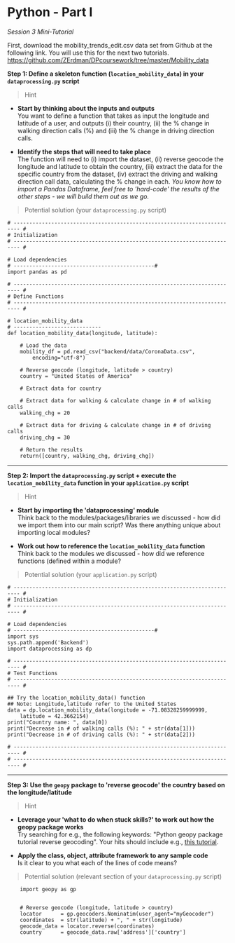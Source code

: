 # Python - Part I 

*Session 3 Mini-Tutorial*

First, download the mobility_trends_edit.csv data set from Github at the following link. You will use this for the next two tutorials. https://github.com/ZErdman/DPcoursework/tree/master/Mobility_data

**Step 1: Define a skeleton function (```location_mobility_data```) in your ```dataprocessing.py``` script**

> Hint

* **Start by thinking about the inputs and outputs**   
You want to define a function that takes as input the longitude and latitude of a user, and outputs (i) their country, (ii) the % change in walking direction calls (%) and (iii) the % change in driving direction calls. 

* **Identify the steps that will need to take place**   
The function will need to (i) import the dataset, (ii) reverse geocode the longitude and latitude to obtain the country, (iii) extract the data for the specific country from the dataset, (iv) extract the driving and walking direction call data, calculating the % change in each. *You know how to import a Pandas Dataframe, feel free to 'hard-code' the results of the other steps - we will build them out as we go.*

> Potential solution (your ```dataprocessing.py``` script)


```
# ------------------------------------------------------------------------ #
# Initialization
# ------------------------------------------------------------------------ #

# Load dependencies
# ---------------------------------------------#
import pandas as pd

# ------------------------------------------------------------------------ #
# Define Functions
# ------------------------------------------------------------------------ #

# location_mobility_data
# ----------------------------
def location_mobility_data(longitude, latitude):

	# Load the data
	mobility_df = pd.read_csv("backend/data/CoronaData.csv", 
		encoding="utf-8")

	# Reverse geocode (longitude, latitude > country)
	country = "United States of America"
	
	# Extract data for country

	# Extract data for walking & calculate change in # of walking calls
	walking_chg = 20
	
	# Extract data for driving & calculate change in # of driving calls
	driving_chg = 30
	
	# Return the results
	return([country, walking_chg, driving_chg])
```

<hr>

**Step 2: Import the ```dataprocessing.py``` script + execute the ```location_mobility_data``` function in your ```application.py``` script**

> Hint

* **Start by importing the 'dataprocessing' module**  
Think back to the modules/packages/libraries we discussed  - how did we import them into our main script? Was there anything unique about importing local modules?

* **Work out how to reference the ```location_mobility_data``` function**  
Think back to the modules we discussed  - how did we reference functions (defined within a module?


> Potential solution (your ```application.py``` script)

```
# ------------------------------------------------------------------------ #
# Initialization
# ------------------------------------------------------------------------ #

# Load dependencies
# ---------------------------------------------#
import sys
sys.path.append('Backend')
import dataprocessing as dp

# ------------------------------------------------------------------------ #
# Test Functions
# ------------------------------------------------------------------------ #

## Try the location_mobility_data() function
## Note: Longitude,latitude refer to the United States
data = dp.location_mobility_data(longitude = -71.08328259999999, 
	latitude = 42.3662154)
print("Country name: ", data[0])
print("Decrease in # of walking calls (%): " + str(data[1]))
print("Decrease in # of driving calls (%): " + str(data[2]))

# ------------------------------------------------------------------------ #
# ------------------------------------------------------------------------ #
```

<hr>

**Step 3: Use the ```geopy``` package to 'reverse geocode' the country based on the longitude/latitude**

> Hint

* **Leverage your 'what to do when stuck skills?' to work out how the geopy package works**  
Try searching for e.g., the following keywords: "Python geopy package tutorial reverse geocoding". Your hits should include e.g., [this tutorial](https://towardsdatascience.com/reverse-geocoding-in-python-a915acf29eb6"). 

* **Apply the class, object, attribute framework to any sample code**  
Is it clear to you what each of the lines of code means?


> Potential solution (relevant section of your ```dataprocessing.py``` script)

```
	import geopy as gp


	# Reverse geocode (longitude, latitude > country)
	locator      = gp.geocoders.Nominatim(user_agent="myGeocoder")       
	coordinates  = str(latitude) + ", " + str(longitude)    
	geocode_data = locator.reverse(coordinates)             
	country      = geocode_data.raw['address']['country']   
```
